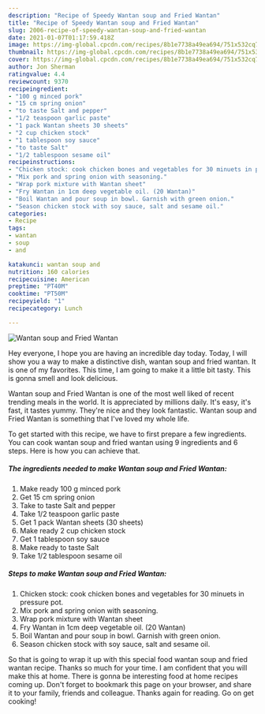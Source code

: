 ```yaml
---
description: "Recipe of Speedy Wantan soup and Fried Wantan"
title: "Recipe of Speedy Wantan soup and Fried Wantan"
slug: 2006-recipe-of-speedy-wantan-soup-and-fried-wantan
date: 2021-01-07T01:17:59.418Z
image: https://img-global.cpcdn.com/recipes/8b1e7738a49ea694/751x532cq70/wantan-soup-and-fried-wantan-recipe-main-photo.jpg
thumbnail: https://img-global.cpcdn.com/recipes/8b1e7738a49ea694/751x532cq70/wantan-soup-and-fried-wantan-recipe-main-photo.jpg
cover: https://img-global.cpcdn.com/recipes/8b1e7738a49ea694/751x532cq70/wantan-soup-and-fried-wantan-recipe-main-photo.jpg
author: Jon Sherman
ratingvalue: 4.4
reviewcount: 9370
recipeingredient:
- "100 g minced pork"
- "15 cm spring onion"
- "to taste Salt and pepper"
- "1/2 teaspoon garlic paste"
- "1 pack Wantan sheets 30 sheets"
- "2 cup chicken stock"
- "1 tablespoon soy sauce"
- "to taste Salt"
- "1/2 tablespoon sesame oil"
recipeinstructions:
- "Chicken stock: cook chicken bones and vegetables for 30 minuets in pressure pot."
- "Mix pork and spring onion with seasoning."
- "Wrap pork mixture with Wantan sheet"
- "Fry Wantan in 1cm deep vegetable oil. (20 Wantan)"
- "Boil Wantan and pour soup in bowl. Garnish with green onion."
- "Season chicken stock with soy sauce, salt and sesame oil."
categories:
- Recipe
tags:
- wantan
- soup
- and

katakunci: wantan soup and 
nutrition: 160 calories
recipecuisine: American
preptime: "PT40M"
cooktime: "PT50M"
recipeyield: "1"
recipecategory: Lunch

---
```



![Wantan soup and Fried Wantan](https://img-global.cpcdn.com/recipes/8b1e7738a49ea694/751x532cq70/wantan-soup-and-fried-wantan-recipe-main-photo.jpg)

Hey everyone, I hope you are having an incredible day today. Today, I will show you a way to make a distinctive dish, wantan soup and fried wantan. It is one of my favorites. This time, I am going to make it a little bit tasty. This is gonna smell and look delicious.



Wantan soup and Fried Wantan is one of the most well liked of recent trending meals in the world. It is appreciated by millions daily. It's easy, it's fast, it tastes yummy. They're nice and they look fantastic. Wantan soup and Fried Wantan is something that I've loved my whole life.


To get started with this recipe, we have to first prepare a few ingredients. You can cook wantan soup and fried wantan using 9 ingredients and 6 steps. Here is how you can achieve that.

<!--inarticleads1-->

##### The ingredients needed to make Wantan soup and Fried Wantan:

1. Make ready 100 g minced pork
1. Get 15 cm spring onion
1. Take to taste Salt and pepper
1. Take 1/2 teaspoon garlic paste
1. Get 1 pack Wantan sheets (30 sheets)
1. Make ready 2 cup chicken stock
1. Get 1 tablespoon soy sauce
1. Make ready to taste Salt
1. Take 1/2 tablespoon sesame oil




<!--inarticleads2-->

##### Steps to make Wantan soup and Fried Wantan:

1. Chicken stock: cook chicken bones and vegetables for 30 minuets in pressure pot.
1. Mix pork and spring onion with seasoning.
1. Wrap pork mixture with Wantan sheet
1. Fry Wantan in 1cm deep vegetable oil. (20 Wantan)
1. Boil Wantan and pour soup in bowl. Garnish with green onion.
1. Season chicken stock with soy sauce, salt and sesame oil.




So that is going to wrap it up with this special food wantan soup and fried wantan recipe. Thanks so much for your time. I am confident that you will make this at home. There is gonna be interesting food at home recipes coming up. Don't forget to bookmark this page on your browser, and share it to your family, friends and colleague. Thanks again for reading. Go on get cooking!
